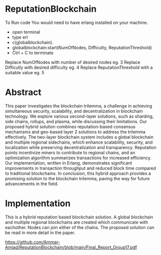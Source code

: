 # ReputationBlockchain

To Run code
You would need to have erlang installed on your machine.
- open terminal
- type erl
- c(globalblockchain).
- globalblockchain:start(NumOfNodes, Difficulty, ReputationThreshold)
- Ctrl + C to terminate

Replace NumOfNodes with number of desired nodes eg. 3
Replace Difficutly with desired difficulty eg. 4
Replace ReputationThreshold with a suitable value eg. 5

# Abstract
This paper investigates the blockchain trilemma,
a challenge in achieving simultaneous security, scalability, and
decentralization in blockchain technology. We explore various
second-layer solutions, such as sharding, side chains, rollups, and
plasma, while discussing their limitations. Our proposed hybrid
solution combines reputation-based consensus mechanisms and
geo-based layer 2 solutions to address the trilemma effectively.
The two-layer blockchain system includes a global blockchain
and multiple regional sidechains, which enhance scalability,
security, and localization while preserving decentralization and
transparency. Reputation points incentivize miners to contribute
to regional chains, and an optimization algorithm summarizes
transactions for increased efficiency. Our implementation, written
in Erlang, demonstrates significant improvements in transaction
throughput and reduced block time compared to traditional
blockchains. In conclusion, this hybrid approach provides a
promising solution to the blockchain trilemma, paving the way
for future advancements in the field.

# Implementation
This is a hybrid reputation based blockchain solution.
A global blockchain and multiple regional blockchains are created which communicate with eachother.
Nodes can join either of the chains. The proposed solution can be read in more detail in the paper.

https://github.com/Ammar-Amjad/ReputationBlockchain/blob/main/Final_Report_Group17.pdf
